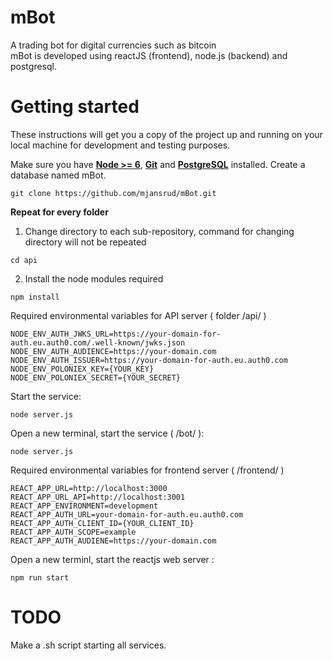 # mBot
A trading bot for digital currencies such as bitcoin </br>
mBot is developed using reactJS (frontend), node.js (backend) and postgresql.

# Getting started
These instructions will get you a copy of the project up and running on your local machine for development and testing purposes.

Make sure you have [**Node >= 6**](https://nodejs.org/en/download/),  [**Git**](https://git-scm.com/downloads) and [**PostgreSQL**](https://www.postgresql.org/download/) installed. Create a database named mBot. 

```
git clone https://github.com/mjansrud/mBot.git 
```

**Repeat for every folder**
1) Change directory to each sub-repository, command for changing directory will not be repeated
```
cd api
```
2) Install the node modules required
```
npm install
```

Required environmental variables for API server ( folder /api/ )
```
NODE_ENV_AUTH_JWKS_URL=https://your-domain-for-auth.eu.auth0.com/.well-known/jwks.json
NODE_ENV_AUTH_AUDIENCE=https://your-domain.com
NODE_ENV_AUTH_ISSUER=https://your-domain-for-auth.eu.auth0.com
NODE_ENV_POLONIEX_KEY={YOUR_KEY}
NODE_ENV_POLONIEX_SECRET={YOUR_SECRET}
```
Start the service:
```
node server.js
```

Open a new terminal, start the service ( /bot/ ):
```
node server.js
```

Required environmental variables for frontend server ( /frontend/ )
```
REACT_APP_URL=http://localhost:3000
REACT_APP_URL_API=http://localhost:3001
REACT_APP_ENVIRONMENT=development
REACT_APP_AUTH_URL=your-domain-for-auth.eu.auth0.com
REACT_APP_AUTH_CLIENT_ID={YOUR_CLIENT_ID}
REACT_APP_AUTH_SCOPE=example
REACT_APP_AUTH_AUDIENE=https://your-domain.com
```

Open a new terminl, start the reactjs web server :
```
npm run start
```

# TODO
Make a .sh script starting all services.
